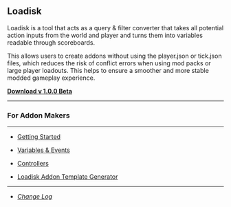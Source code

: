 ## **Loadisk**

Loadisk is a tool  that acts as a query & filter converter that takes all potential action inputs from the world and player and turns them into variables readable through scoreboards.

This  allows users to create addons without using the player.json or tick.json files, which reduces the risk of conflict errors when using mod packs or large player loadouts. This helps to ensure a smoother and more stable modded gameplay experience.

[**Download v 1.0.0 Beta**](https://github.com/voxeldon/Loadisk-Public/raw/main/builds/loadisk.public1.0.0.mcaddon)

---

### For Addon Makers

---

- [Getting Started](https://github.com/voxeldon/Loadisk-Public/blob/main/documentation/feature/getstarted.md)

- [Variables & Events](https://github.com/voxeldon/Loadisk-Public/blob/main/documentation/feature/variable.md)

- [Controllers](https://github.com/voxeldon/Loadisk-Public/blob/main/documentation/feature/controllers.md)

- [Loadisk Addon Template Generator](https://github.com/voxeldon/Loadisk-Public/raw/main/builds/ldPackGen1.0.0.zip)

---

- [*Change Log*](https://github.com/voxeldon/Loadisk-Public/blob/main/documentation/feature/change_log.md)
